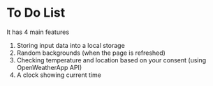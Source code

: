 # To Do List

It has 4 main features
1. Storing input data into a local storage
2. Random backgrounds (when the page is refreshed)
3. Checking temperature and location based on your consent (using OpenWeatherApp API)
4. A clock showing current time

